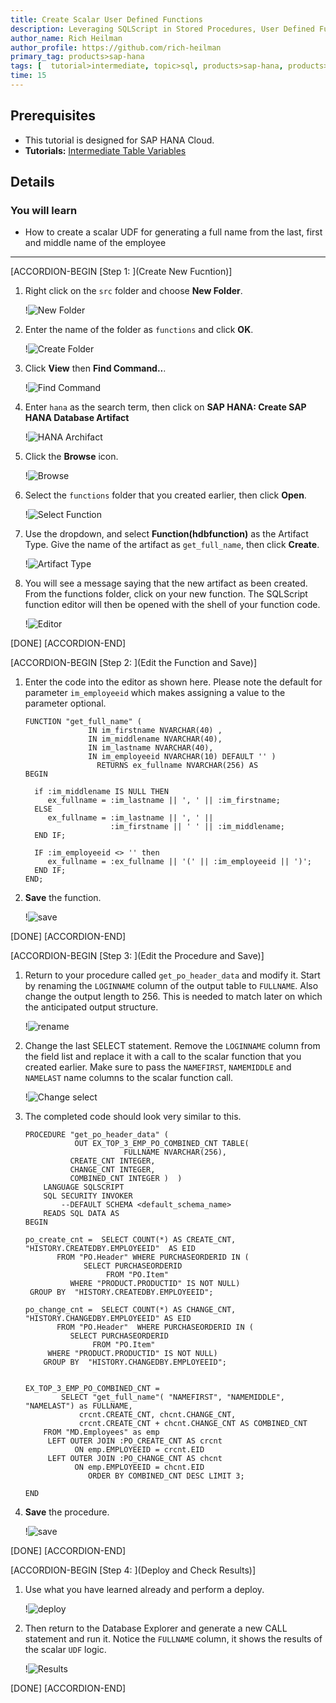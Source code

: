 ```yaml
---
title: Create Scalar User Defined Functions
description: Leveraging SQLScript in Stored Procedures, User Defined Functions, and User Defined Libraries
author_name: Rich Heilman
author_profile: https://github.com/rich-heilman
primary_tag: products>sap-hana
tags: [  tutorial>intermediate, topic>sql, products>sap-hana, products>sap-hana-cloud, products>sap-business-application-studio]   
time: 15
---
```


## Prerequisites
- This tutorial is designed for SAP HANA Cloud.
- **Tutorials:**  [Intermediate Table Variables](hana-cloud-sqlscript-table-var)

## Details
### You will learn  
- How to create a scalar UDF for generating a full name from the last, first and middle name of the employee

---

[ACCORDION-BEGIN [Step 1: ](Create New Fucntion)]

1. Right click on the `src` folder and choose **New Folder**.

    !![New Folder](1_1.png)

2. Enter the name of the folder as `functions` and click **OK**.

    !![Create Folder](1_2.png)

3. Click **View** then  **Find Command..**.

    !![Find Command](1_3.png)

4. Enter `hana` as the search term, then click on **SAP HANA: Create SAP HANA Database Artifact**

    !![HANA Archifact](1_4.png)

5. Click the **Browse** icon.

    !![Browse](1_5.png)

6. Select the `functions` folder that you created earlier, then click **Open**.

    !![Select Function](1_6.png)

7. Use the dropdown, and select **Function(hdbfunction)** as the Artifact Type. Give the name of the artifact as  `get_full_name`, then click **Create**.

    !![Artifact Type](1_7.png)

8. You will see a message saying that the new artifact as been created. From the functions folder, click on your new function. The SQLScript function editor will then be opened with the shell of your function code.

    !![Editor](1_8.png)

[DONE]
[ACCORDION-END]

[ACCORDION-BEGIN [Step 2: ](Edit the Function and Save)]

1. Enter the code into the editor as shown here.  Please note the default for parameter `im_employeeid` which makes assigning a value to the parameter optional.

    ```
    FUNCTION "get_full_name" (
                  IN im_firstname NVARCHAR(40) ,
                  IN im_middlename NVARCHAR(40),
                  IN im_lastname NVARCHAR(40),
                  IN im_employeeid NVARCHAR(10) DEFAULT '' )
        			RETURNS ex_fullname NVARCHAR(256) AS
    BEGIN

      if :im_middlename IS NULL THEN
         ex_fullname = :im_lastname || ', ' || :im_firstname;
      ELSE
         ex_fullname = :im_lastname || ', ' ||
                       :im_firstname || ' ' || :im_middlename;
      END IF;

      IF :im_employeeid <> '' then
         ex_fullname = :ex_fullname || '(' || :im_employeeid || ')';
      END IF;
    END;
    ```

2. **Save** the function.

    !![save](2_1.png)


[DONE]
[ACCORDION-END]

[ACCORDION-BEGIN [Step 3: ](Edit the Procedure and Save)]

1. Return to your procedure called `get_po_header_data` and modify it. Start by renaming the `LOGINNAME` column of the output table to `FULLNAME`. Also change the output length to 256. This is needed to match later on which the anticipated output structure.

    !![rename](3_1.png)

2. Change the last SELECT statement.  Remove the `LOGINNAME` column from the field list and replace it with a call to the scalar function that you created earlier.  Make sure to pass the `NAMEFIRST`, `NAMEMIDDLE` and `NAMELAST` name columns to the scalar function call.

    !![Change select](3_2.png)

3. The completed code should look very similar to this.

    ```
    PROCEDURE "get_po_header_data" (
               OUT EX_TOP_3_EMP_PO_COMBINED_CNT TABLE(
                          FULLNAME NVARCHAR(256),
    		  CREATE_CNT INTEGER,
    		  CHANGE_CNT INTEGER,
    		  COMBINED_CNT INTEGER )  )
     	LANGUAGE SQLSCRIPT
     	SQL SECURITY INVOKER
     		--DEFAULT SCHEMA <default_schema_name>
     	READS SQL DATA AS
    BEGIN

    po_create_cnt =  SELECT COUNT(*) AS CREATE_CNT, "HISTORY.CREATEDBY.EMPLOYEEID"  AS EID
           FROM "PO.Header" WHERE PURCHASEORDERID IN (
                 SELECT PURCHASEORDERID
                      FROM "PO.Item"
              WHERE "PRODUCT.PRODUCTID" IS NOT NULL)
     GROUP BY  "HISTORY.CREATEDBY.EMPLOYEEID";

    po_change_cnt =  SELECT COUNT(*) AS CHANGE_CNT, "HISTORY.CHANGEDBY.EMPLOYEEID" AS EID
           FROM "PO.Header"  WHERE PURCHASEORDERID IN (
              SELECT PURCHASEORDERID
                   FROM "PO.Item"
         WHERE "PRODUCT.PRODUCTID" IS NOT NULL)
    	GROUP BY  "HISTORY.CHANGEDBY.EMPLOYEEID";


    EX_TOP_3_EMP_PO_COMBINED_CNT =
            SELECT "get_full_name"( "NAMEFIRST", "NAMEMIDDLE", "NAMELAST") as FULLNAME,
                crcnt.CREATE_CNT, chcnt.CHANGE_CNT,
                crcnt.CREATE_CNT + chcnt.CHANGE_CNT AS COMBINED_CNT
     	FROM "MD.Employees" as emp
         LEFT OUTER JOIN :PO_CREATE_CNT AS crcnt
               ON emp.EMPLOYEEID = crcnt.EID
         LEFT OUTER JOIN :PO_CHANGE_CNT AS chcnt
               ON emp.EMPLOYEEID = chcnt.EID
                  ORDER BY COMBINED_CNT DESC LIMIT 3;

    END
    ```

4. **Save** the procedure.

    !![save](3_3.png)

[DONE]
[ACCORDION-END]

[ACCORDION-BEGIN [Step 4: ](Deploy and Check Results)]

1. Use what you have learned already and perform a deploy.

    !![deploy](4_1.png)

2. Then return to the Database Explorer and generate a new CALL statement and run it. Notice the `FULLNAME` column, it shows the results of the scalar `UDF` logic.

    !![Results](4_2.png)

[DONE]
[ACCORDION-END]
